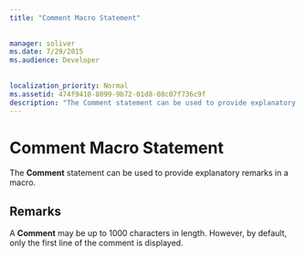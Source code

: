 ```yaml
---
title: "Comment Macro Statement"
  
  
manager: soliver
ms.date: 7/29/2015
ms.audience: Developer
 
  
localization_priority: Normal
ms.assetid: 474f9410-8099-9b72-01d8-08c07f736c9f
description: "The Comment statement can be used to provide explanatory remarks in a macro."
---
```


# Comment Macro Statement

The **Comment** statement can be used to provide explanatory remarks in a macro. 
  
## Remarks

A **Comment** may be up to 1000 characters in length. However, by default, only the first line of the comment is displayed. 
  

